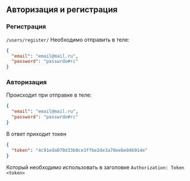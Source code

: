 ## Авторизация и регистрация

### Регистрация

`/users/register/`
Необходимо отправить в теле:

```json
{
  "email": "email@mail.ru",
  "password": "passwrdo#rc"
}
```

### Авторизация

Происходит при отправке в теле:

```json 
{
  "email": "email@mail.ru",
  "password": "passwrdo#rc"
}
```

В ответ приходит токен

```json
{
  "token": "4c91eda070d33b0ce3ffbe2de3a70eebe04b914e"
}
```

Который необходимо использовать в заголовке
`Authorization: Token <token>`